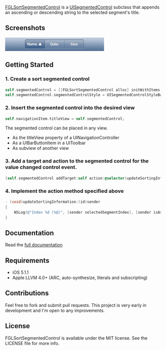 [FGLSortSegmentedControl](http://fernglow.github.com/FGLSortSegmentedControl/Documentation/html/Classes/FGLSortSegmentedControl.html) is a [UISegmentedControl](http://developer.apple.com/library/ios/#DOCUMENTATION/UIKit/Reference/UISegmentedControl_Class/Reference/UISegmentedControl.html) subclass that appends an ascending or descending string to the selected segment's title.

## Screenshots

<img src="https://github.com/FernGlow/FGLSortSegmentedControl/blob/gh-pages/images/FGSortSegmentedControl.gif">

## Getting Started

### 1. Create a sort segmented control

```objective-c
self.segmentedControl = [[FGLSortSegmentedControl alloc] initWithItems:@[@"Name",@"Date",@"Size"]];
self.segmentedControl.segmentedControlStyle = UISegmentedControlStyleBar;
```

### 2. Insert the segmented control into the desired view

```objective-c
self.navigationItem.titleView = self.segmentedControl;
```

The segmented control can be placed in any view.

* As the titleView property of a UINavigationController
* As a UIBarButtonItem in a UIToolbar
* As subview of another view

### 3. Add a target and action to the segmented control for the value changed control event.

```objective-c
[self.segmentedControl addTarget:self action:@selector(updateSortingInformation:) forControlEvents:UIControlEventValueChanged];
```

### 4. Implement the action method specified above

```objective-c	
- (void)updateSortingInformation:(id)sender
{
	NSLog(@"Index %d (%@)", [sender selectedSegmentIndex], [sender isAscending] ? @"Ascending" : @"Descending");
}
```

## Documentation

Read the [full documentation](http://fernglow.github.com/FGLSortSegmentedControl/Documentation/html/index.html)

## Requirements

- iOS 5.1.1
- Apple LLVM 4.0+ (ARC, auto-synthesize, literals and subscripting)

## Contributions

Feel free to fork and submit pull requests. This project is very early in development and I'm open to any improvements.

## License

FGLSortSegmentedControl is available under the MIT license. See the LICENSE file for more info.
